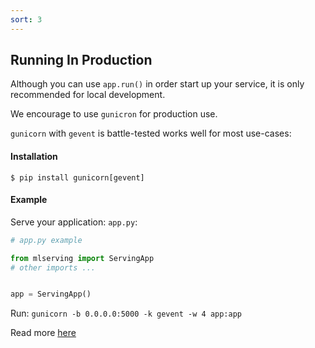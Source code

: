 ```yaml
---
sort: 3
---
```

## Running In Production
Although you can use `app.run()` in order start up your service, it is only recommended for local development.

We encourage to use `gunicron` for production use.

`gunicorn` with `gevent` is battle-tested works well for most use-cases:

#### Installation
`$ pip install gunicorn[gevent]`

#### Example
Serve your application: `app.py`:
```python
# app.py example

from mlserving import ServingApp
# other imports ...


app = ServingApp()
```

Run: `gunicorn -b 0.0.0.0:5000 -k gevent -w 4 app:app`

Read more [here](https://docs.gunicorn.org/en/stable/index.html)
